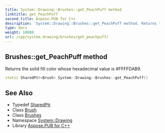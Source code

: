 ```yaml
---
title: System::Drawing::Brushes::get_PeachPuff method
linktitle: get_PeachPuff
second_title: Aspose.PUB for C++
description: 'System::Drawing::Brushes::get_PeachPuff method. Returns the solid fill color whose hexadecimal value is #FFFFDAB9 in C++.'
type: docs
weight: 10800
url: /cpp/system.drawing/brushes/get_peachpuff/
---
```

## Brushes::get_PeachPuff method


Returns the solid fill color whose hexadecimal value is #FFFFDAB9.

```cpp
static SharedPtr<Brush> System::Drawing::Brushes::get_PeachPuff()
```

## See Also

* Typedef [SharedPtr](../../../system/sharedptr/)
* Class [Brush](../../brush/)
* Class [Brushes](../)
* Namespace [System::Drawing](../../)
* Library [Aspose.PUB for C++](../../../)
